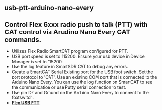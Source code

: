 usb-ptt-arduino-nano-every
----------

Control Flex 6xxx radio push to talk (PTT) with CAT control via Arudino Nano Every CAT commands.     
----------
* Utilizes Flex Radio SmartCAT program configured for PTT.     
* USB port speed is set to 115200.  Ensure your usb device in Device Manager is set to 115200.
* Use the log feature in SmartSDR CAT to debug any errors.   
* Create a SmartCAT Serial Existing port for the USB foot switch.  Set the port protocol to 'CAT'.  Use an existing COM port that is connected to the Arduino Nano Every.  You can use the log function on SmartCAT to see the communication or use Putty serial connection to test.
* Use pin D2 and Ground on the Arduino Nano Every to connect to the footswitch.  
* **[Flex USB PTT](https://github.com/w8be/usb-ptt-arduino-nano-every/tree/main/flexRadio-usb-ptt.ino)**
